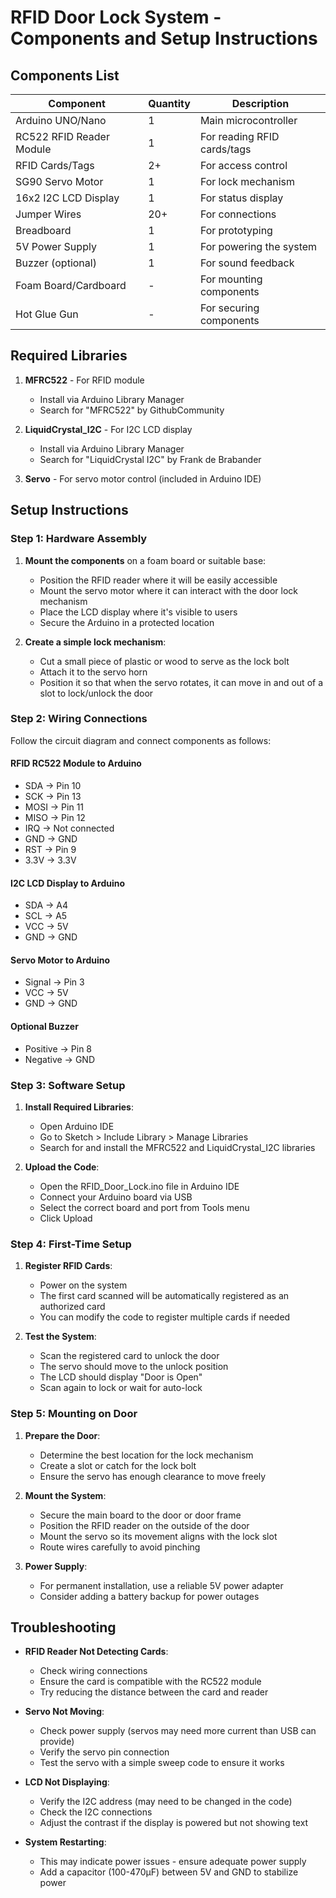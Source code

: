 # RFID Door Lock System - Components and Setup Instructions

## Components List

| Component | Quantity | Description |
|-----------|----------|-------------|
| Arduino UNO/Nano | 1 | Main microcontroller |
| RC522 RFID Reader Module | 1 | For reading RFID cards/tags |
| RFID Cards/Tags | 2+ | For access control |
| SG90 Servo Motor | 1 | For lock mechanism |
| 16x2 I2C LCD Display | 1 | For status display |
| Jumper Wires | 20+ | For connections |
| Breadboard | 1 | For prototyping |
| 5V Power Supply | 1 | For powering the system |
| Buzzer (optional) | 1 | For sound feedback |
| Foam Board/Cardboard | - | For mounting components |
| Hot Glue Gun | - | For securing components |

## Required Libraries

1. **MFRC522** - For RFID module
   - Install via Arduino Library Manager
   - Search for "MFRC522" by GithubCommunity

2. **LiquidCrystal_I2C** - For I2C LCD display
   - Install via Arduino Library Manager
   - Search for "LiquidCrystal I2C" by Frank de Brabander

3. **Servo** - For servo motor control (included in Arduino IDE)

## Setup Instructions

### Step 1: Hardware Assembly

1. **Mount the components** on a foam board or suitable base:
   - Position the RFID reader where it will be easily accessible
   - Mount the servo motor where it can interact with the door lock mechanism
   - Place the LCD display where it's visible to users
   - Secure the Arduino in a protected location

2. **Create a simple lock mechanism**:
   - Cut a small piece of plastic or wood to serve as the lock bolt
   - Attach it to the servo horn
   - Position it so that when the servo rotates, it can move in and out of a slot to lock/unlock the door

### Step 2: Wiring Connections

Follow the circuit diagram and connect components as follows:

#### RFID RC522 Module to Arduino
- SDA → Pin 10
- SCK → Pin 13
- MOSI → Pin 11
- MISO → Pin 12
- IRQ → Not connected
- GND → GND
- RST → Pin 9
- 3.3V → 3.3V

#### I2C LCD Display to Arduino
- SDA → A4
- SCL → A5
- VCC → 5V
- GND → GND

#### Servo Motor to Arduino
- Signal → Pin 3
- VCC → 5V
- GND → GND

#### Optional Buzzer
- Positive → Pin 8
- Negative → GND

### Step 3: Software Setup

1. **Install Required Libraries**:
   - Open Arduino IDE
   - Go to Sketch > Include Library > Manage Libraries
   - Search for and install the MFRC522 and LiquidCrystal_I2C libraries

2. **Upload the Code**:
   - Open the RFID_Door_Lock.ino file in Arduino IDE
   - Connect your Arduino board via USB
   - Select the correct board and port from Tools menu
   - Click Upload

### Step 4: First-Time Setup

1. **Register RFID Cards**:
   - Power on the system
   - The first card scanned will be automatically registered as an authorized card
   - You can modify the code to register multiple cards if needed

2. **Test the System**:
   - Scan the registered card to unlock the door
   - The servo should move to the unlock position
   - The LCD should display "Door is Open"
   - Scan again to lock or wait for auto-lock

### Step 5: Mounting on Door

1. **Prepare the Door**:
   - Determine the best location for the lock mechanism
   - Create a slot or catch for the lock bolt
   - Ensure the servo has enough clearance to move freely

2. **Mount the System**:
   - Secure the main board to the door or door frame
   - Position the RFID reader on the outside of the door
   - Mount the servo so its movement aligns with the lock slot
   - Route wires carefully to avoid pinching

3. **Power Supply**:
   - For permanent installation, use a reliable 5V power adapter
   - Consider adding a battery backup for power outages

## Troubleshooting

- **RFID Reader Not Detecting Cards**:
  - Check wiring connections
  - Ensure the card is compatible with the RC522 module
  - Try reducing the distance between the card and reader

- **Servo Not Moving**:
  - Check power supply (servos may need more current than USB can provide)
  - Verify the servo pin connection
  - Test the servo with a simple sweep code to ensure it works

- **LCD Not Displaying**:
  - Verify the I2C address (may need to be changed in the code)
  - Check the I2C connections
  - Adjust the contrast if the display is powered but not showing text

- **System Restarting**:
  - This may indicate power issues - ensure adequate power supply
  - Add a capacitor (100-470μF) between 5V and GND to stabilize power